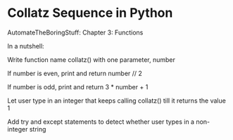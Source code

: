 # Collatz Sequence in Python
AutomateTheBoringStuff: Chapter 3: Functions

In a nutshell:

Write function name collatz() with one parameter, number

If number is even, print and return number // 2

If number is odd, print and return 3 * number + 1

Let user type in an integer that keeps calling collatz() till it returns the value 1

Add try and except statements to detect whether user types in a non-integer string

